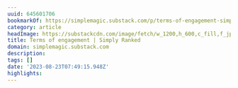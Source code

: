 ```yaml
---
uuid: 645601706
bookmarkOf: https://simplemagic.substack.com/p/terms-of-engagement-simply-ranked
category: article
headImage: https://substackcdn.com/image/fetch/w_1200,h_600,c_fill,f_jpg,q_auto:good,fl_progressive:steep,g_auto/https%3A%2F%2Fsubstack-post-media.s3.amazonaws.com%2Fpublic%2Fimages%2F1e44566b-ccb6-4a99-8944-78be5f0bbcf6_1200x800.jpeg
title: Terms of engagement | Simply Ranked
domain: simplemagic.substack.com
description:
tags: []
date: '2023-08-23T07:49:15.948Z'
highlights:
---
```



